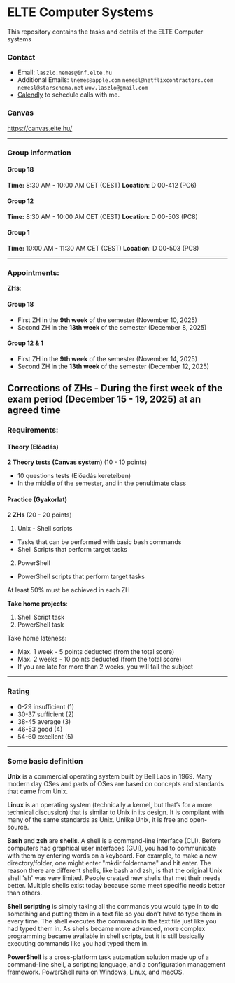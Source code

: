 # ELTE Computer Systems
This repository contains the tasks and details of the ELTE Computer systems

### Contact
- Email: `laszlo.nemes@inf.elte.hu`
- Additional Emails: `lnemes@apple.com` `nemesl@netflixcontractors.com` `nemesl@starschema.net` `wow.laszlo@gmail.com`
- [Calendly](https://calendly.com/laszlo-nemes-elte) to schedule calls with me.

### Canvas
https://canvas.elte.hu/

---

### Group information

 #### Group 18
   **Time:** 8:30 AM - 10:00 AM CET (CEST)
   **Location**: D 00-412 (PC6)

 #### Group 12
   **Time:** 8:30 AM - 10:00 AM CET (CEST)
   **Location**: D 00-503 (PC8)
   
 #### Group 1
   **Time:** 10:00 AM - 11:30 AM CET (CEST)
   **Location**: D 00-503 (PC8)

---

### Appointments:
**ZHs**:

 #### Group 18
 - First ZH in the **9th week** of the semester (November 10, 2025)
 - Second ZH in the **13th week** of the semester (December 8, 2025)

  #### Group 12 & 1
  - First ZH in the **9th week** of the semester (November 14, 2025)
  - Second ZH in the **13th week** of the semester (December 12, 2025)


**Corrections of ZHs** - During the first week of the exam period (December 15 - 19, 2025) at an agreed time
---

### Requirements: 

 #### Theory (Előadás)
   **2 Theory tests (Canvas system)** (10 - 10 points)
   - 10 questions tests (Előadás kereteiben)
   - In the middle of the semester, and in the penultimate class

  #### Practice (Gyakorlat)
  
  **2 ZHs** (20 - 20 points)
  1. Unix - Shell scripts
  - Tasks that can be performed with basic bash commands
  - Shell Scripts that perform target tasks
  
  2. PowerShell
  - PowerShell scripts that perform target tasks

At least 50% must be achieved in each ZH
  
  **Take home projects**:
  1. Shell Script task
  2. PowerShell task

Take home lateness:

- Max. 1 week - 5 points deducted (from the total score)
- Max. 2 weeks - 10 points deducted (from the total score)
- If you are late for more than 2 weeks, you will fail the subject

---

### Rating

- 0-29 insufficient (1)
- 30-37 sufficient (2)
- 38-45 average (3)
- 46-53 good (4)
- 54-60 excellent (5)

---

### Some basic definition

**Unix** is a commercial operating system built by Bell Labs in 1969. Many modern day OSes and parts of OSes are based on concepts and standards that came from Unix.

**Linux** is an operating system (technically a kernel, but that’s for a more technical discussion) that is similar to Unix in its design. It is compliant with many of the same standards as Unix. Unlike Unix, it is free and open-source.

**Bash** and **zsh** are **shells**. A shell is a command-line interface (CLI). Before computers had graphical user interfaces (GUI), you had to communicate with them by entering words on a keyboard. For example, to make a new directory/folder, one might enter "mkdir foldername" and hit enter. The reason there are different shells, like bash and zsh, is that the original Unix shell 'sh' was very limited. People created new shells that met their needs better. Multiple shells exist today because some meet specific needs better than others.

**Shell scripting** is simply taking all the commands you would type in to do something and putting them in a text file so you don't have to type them in every time. The shell executes the commands in the text file just like you had typed them in. As shells became more advanced, more complex programming became available in shell scripts, but it is still basically executing commands like you had typed them in.

**PowerShell** is a cross-platform task automation solution made up of a command-line shell, a scripting language, and a configuration management framework. PowerShell runs on Windows, Linux, and macOS.